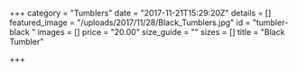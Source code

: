 +++
category = "Tumblers"
date = "2017-11-21T15:29:20Z"
details = []
featured_image = "/uploads/2017/11/28/Black_Tumblers.jpg"
id = "tumbler-black "
images = []
price = "20.00"
size_guide = ""
sizes = []
title = "Black Tumbler"

+++

